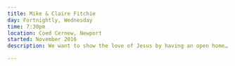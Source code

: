 ```yaml
---
title: Mike & Claire Fitchie
day: Fortnightly, Wednesday
time: 7:30pm
location: Coed Cernew, Newport
started: November 2016
description: We want to show the love of Jesus by having an open home…

---
```

